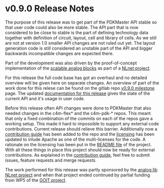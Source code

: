 # v0.9.0 Release Notes

The purpose of this release was to get part of the PDKMaster API stable so that user code could also be more stable. The API part that is now considered to be close to stable is the part of defining technology data together with definition of circuit, layout, cell and library of cells. As we still are not at version 1.0 smaller API changes are not ruled out yet. 
The layout generation code is still considered an unstable part of the API and bigger backwards incompatible changes are expected there.

Part of the development was also driven by the proof-of-concept implementation of the [scalable analog blocks](https://chips4makers.io/blog/pdkmaster-circuits-and-layouts-for-bandgap-and-adc.html) as part of a [NLnet project](https://nlnet.nl/project/AMSL/).

For this release the full code base has got an overhaul and no detailed overview will be given here on separate changes. An overview of part of the work done for this relese can be found on the gitlab repo [v0.9.0 milestone](https://gitlab.com/Chips4Makers/PDKMaster/-/milestones/3) page.
The updated [documentation for this release](https://chips4makers.io/documentation/PDKMaster/v0.9.0/) gives the state of the current API and it's usage in user code.

Before this release often API changes were done to PDKMaster that also needed changes in the c4m-flex* and the c4m-pdk-* repos. This meant that only a fixed combination of the commits on each of the repos gave a working setup. This made it hard to impossible to support any external code contributions. Current release should relieve this barrier. Additionally now a [contribution guide](https://gitlab.com/Chips4Makers/PDKMaster/-/blob/main/Contributing.md) has been added to the repo and the [licensing](https://gitlab.com/Chips4Makers/PDKMaster/-/blob/main/LICENSE.md) has been updated to inlude Apache as one of the multi-licenses for the code. A rationale on the licensing has been put in the [README file](https://gitlab.com/Chips4Makers/PDKMaster/-/blob/main/README.md) of the project.  
With all these things in place this project should now be ready for external contributions. As explained in the [contribution guide](https://gitlab.com/Chips4Makers/PDKMaster/-/blob/main/Contributing.md), feel free to submit issues, feature requests and merge requests.

The work performed for this release was partly sponsored by the [analog lib NLnet project](https://nlnet.nl/project/AMSL/) and when that project ended continued by partial funding from WP5 of the [GOIT project](https://goit-project.eu).
